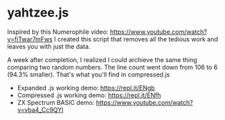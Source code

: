 # yahtzee.js

Inspired by this Numerophile video: https://www.youtube.com/watch?v=fiTwar7mFws I created this script that removes all the tedious work and leaves you with just the data.

A week after completion, I realized I could archieve the same thing comparing two random numbers. The line count went down from 106 to 6 (94.3% smaller). That's what you'll find in compressed.js

- Expanded .js working demo: https://repl.it/ENgb
- Compressed .js working demo: https://repl.it/ENfh
- ZX Spectrum BASIC demo: https://www.youtube.com/watch?v=vba4_Cc9QYI

